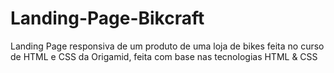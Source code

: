 # Landing-Page-Bikcraft
 Landing Page responsiva de um produto de uma loja de bikes feita no curso de HTML e CSS  da Origamid, feita com base nas tecnologias HTML & CSS
